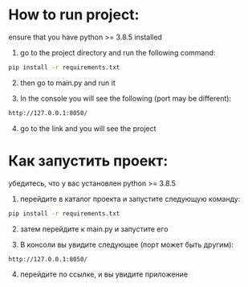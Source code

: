 # How to run project:

ensure that you have python >= 3.8.5 installed

1) go to the project directory and run the following command:

```bash
pip install -r requirements.txt
```

2) then go to main.py and run it

3) In the console you will see the following (port may be different):

```bash
http://127.0.0.1:8050/
```

4) go to the link and you will see the project

# Как запустить проект:

убедитесь, что у вас установлен python >= 3.8.5

1) перейдите в каталог проекта и запустите следующую команду:

```bash
pip install -r requirements.txt
```

2) затем перейдите к main.py и запустите его

3) В консоли вы увидите следующее (порт может быть другим):

```bash
http://127.0.0.1:8050/
```

4) перейдите по ссылке, и вы увидите приложение
